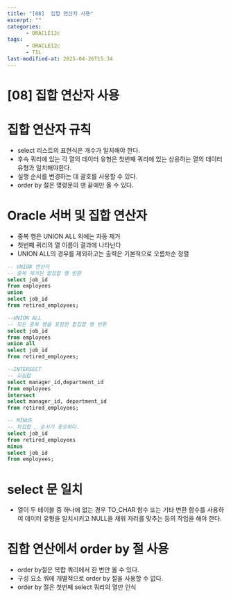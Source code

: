 ```yaml
---
title: "[08]  집합 연산자 사용"
excerpt: ""
categories:
      - ORACLE12c
tags:
      - ORACLE12c
      - TIL
last-modified-at: 2025-04-26T15:34
---
```


# [08] 집합 연산자 사용

# 집합 연산자 규칙

- select 리스트의 표현식은 개수가 일치해야 한다.
- 후속 쿼리에 있는 각 열의 데이터 유형은 첫번째 쿼리에 있는 상응하는 열의 데이터 유형과 일치해야한다.
- 실행 순서를 변경하는 데 괄호를 사용할 수 있다.
- order by 절은 명령문의 맨 끝에만 올 수 있다.

# Oracle 서버 및 집합 연산자

- 중복 행은 UNION ALL 외에는 자동 제거
- 첫번째 쿼리의 열 이름이 결과에 나타난다
- UNION ALL의 경우를 제외하고는 출력은 기본적으로 오름차순 정렬

```sql
-- UNION 연산자
-- 중복 제거된 합집합 행 반환
select job_id
from employees
union
select job_id
from retired_employees;
```

```sql
--UNION ALL
-- 모든 중복 행을 포함한 합집합 행 반환
select job_id
from employees
union all
select job_id
from retired_employees;
```

```sql
--INTERSECT
-- 교집합
select manager_id,department_id
from employees
intersect
select manager_id, department_id
from retired_employees;
```

```sql
-- MINUS
-- 차집합 , 순서가 중요하다.
select job_id
from retired_employees
minus 
select job_id
from employees;
```

# select 문 일치

- 열이 두 테이블 중 하나에 없는 경우 TO_CHAR 함수 또는 기타 변환 함수를 사용하여 데이터 유형을 일치시키고 NULL을 채워 자리를 맞추는 등의 작업을 해야 한다.

# 집합 연산에서 order by 절 사용

- order by절은 복합 쿼리에서 한 번만 올 수 있다.
- 구성 요소 쿼에 개별적으로 order by 절을 사용할 수 없다.
- order by 절은 첫번째 select 쿼리의 열만 인식